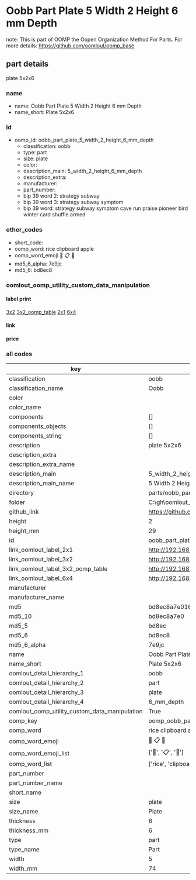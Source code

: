 # Oobb Part Plate 5 Width 2 Height 6 mm Depth  

note: This is part of OOMP the Oopen Organization Method For Parts. For more details: https://github.com/oomlout/oomp_base

##  part details
  



plate 5x2x6



### name
* name: Oobb Part Plate 5 Width 2 Height 6 mm Depth
* name_short: Plate 5x2x6 
### id
* oomp_id: oobb_part_plate_5_width_2_height_6_mm_depth
  * classification: oobb
  * type: part
  * size: plate
  * color: 
  * description_main: 5_width_2_height_6_mm_depth
  * description_extra: 
  * manufacturer: 
  * part_number: 
  * bip 39 word 2: strategy subway
  * bip 39 word 3: strategy subway symptom
  * bip 39 word: strategy subway symptom cave run praise pioneer bird winter card shuffle armed

### other_codes
* short_code: 
* oomp_word: rice clipboard apple
* oomp_word_emoji :rice: :clipboard: :apple:
* md5_6_alpha: 7e9jc
* md5_6: bd8ec8






### oomlout_oomp_utility_custom_data_manipulation
#### label print
[3x2](http://192.168.1.245:1112/?label=oomp%207e9jc)
[3x2_oomp_table](http://192.168.1.108:1112/?label=oomp%207e9jc)
[2x1](http://192.168.1.242:1112/?label=oomp%207e9jc)
[6x4](http://192.168.1.55:1112/?label=oomp%207e9jc)    

#### link

                              

#### price







### all codes 
| key | value |  
| --- | --- |  
| classification | oobb |  
| classification_name | Oobb |  
| color |  |  
| color_name |  |  
| components | [] |  
| components_objects | [] |  
| components_string | [] |  
| description | plate 5x2x6 |  
| description_extra |  |  
| description_extra_name |  |  
| description_main | 5_width_2_height_6_mm_depth |  
| description_main_name | 5 Width 2 Height 6 mm Depth |  
| directory | parts/oobb_part_plate_5_width_2_height_6_mm_depth |  
| folder | C:\gh\oomlout_oobb_version_4_generated_parts\things\oobb_part_plate_5_width_2_height_6_mm_depth |  
| github_link | https://github.com/oomlout/oomlout_oomp_part_src/tree/main/parts/oobb_part_plate_5_width_2_height_6_mm_depth |  
| height | 2 |  
| height_mm | 29 |  
| id | oobb_part_plate_5_width_2_height_6_mm_depth |  
| link_oomlout_label_2x1 | http://192.168.1.242:1112/?label=oomp%207e9jc |  
| link_oomlout_label_3x2 | http://192.168.1.245:1112/?label=oomp%207e9jc |  
| link_oomlout_label_3x2_oomp_table | http://192.168.1.108:1112/?label=oomp%207e9jc |  
| link_oomlout_label_6x4 | http://192.168.1.55:1112/?label=oomp%207e9jc |  
| manufacturer |  |  
| manufacturer_name |  |  
| md5 | bd8ec8a7e01694a6a65ea24db9360eb6 |  
| md5_10 | bd8ec8a7e0 |  
| md5_5 | bd8ec |  
| md5_6 | bd8ec8 |  
| md5_6_alpha | 7e9jc |  
| name | Oobb Part Plate 5 Width 2 Height 6 mm Depth |  
| name_short | Plate 5x2x6  |  
| oomlout_detail_hierarchy_1 | oobb |  
| oomlout_detail_hierarchy_2 | part |  
| oomlout_detail_hierarchy_3 | plate |  
| oomlout_detail_hierarchy_4 | 6_mm_depth |  
| oomlout_oomp_utility_custom_data_manipulation | True |  
| oomp_key | oomp_oobb_part_plate_5_width_2_height_6_mm_depth |  
| oomp_word | rice clipboard apple |  
| oomp_word_emoji | :rice: :clipboard: :apple: |  
| oomp_word_emoji_list | [':rice:', ':clipboard:', ':apple:'] |  
| oomp_word_list | ['rice', 'clipboard', 'apple'] |  
| part_number |  |  
| part_number_name |  |  
| short_name |  |  
| size | plate |  
| size_name | Plate |  
| thickness | 6 |  
| thickness_mm | 6 |  
| type | part |  
| type_name | Part |  
| width | 5 |  
| width_mm | 74 |  
